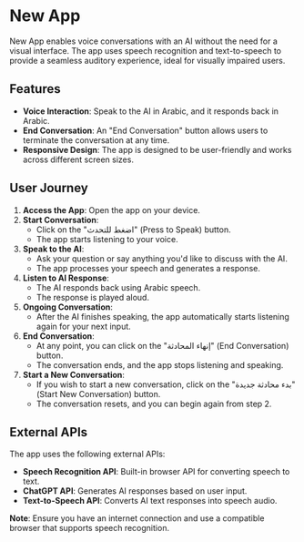 # New App

New App enables voice conversations with an AI without the need for a visual interface. The app uses speech recognition and text-to-speech to provide a seamless auditory experience, ideal for visually impaired users.

## Features

- **Voice Interaction**: Speak to the AI in Arabic, and it responds back in Arabic.
- **End Conversation**: An "End Conversation" button allows users to terminate the conversation at any time.
- **Responsive Design**: The app is designed to be user-friendly and works across different screen sizes.

## User Journey

1. **Access the App**: Open the app on your device.
2. **Start Conversation**:
   - Click on the "اضغط للتحدث" (Press to Speak) button.
   - The app starts listening to your voice.
3. **Speak to the AI**:
   - Ask your question or say anything you'd like to discuss with the AI.
   - The app processes your speech and generates a response.
4. **Listen to AI Response**:
   - The AI responds back using Arabic speech.
   - The response is played aloud.
5. **Ongoing Conversation**:
   - After the AI finishes speaking, the app automatically starts listening again for your next input.
6. **End Conversation**:
   - At any point, you can click on the "إنهاء المحادثة" (End Conversation) button.
   - The conversation ends, and the app stops listening and speaking.
7. **Start a New Conversation**:
   - If you wish to start a new conversation, click on the "بدء محادثة جديدة" (Start New Conversation) button.
   - The conversation resets, and you can begin again from step 2.

## External APIs

The app uses the following external APIs:

- **Speech Recognition API**: Built-in browser API for converting speech to text.
- **ChatGPT API**: Generates AI responses based on user input.
- **Text-to-Speech API**: Converts AI text responses into speech audio.

**Note**: Ensure you have an internet connection and use a compatible browser that supports speech recognition.
